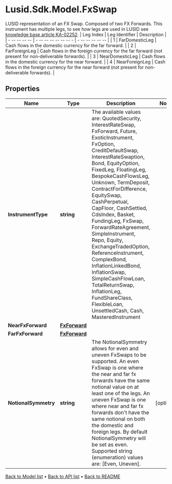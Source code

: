 # Lusid.Sdk.Model.FxSwap
LUSID representation of an FX Swap. Composed of two FX Forwards.                This instrument has multiple legs, to see how legs are used in LUSID see [knowledge base article KA-02252](https://support.lusid.com/knowledgebase/article/KA-02252).                | Leg Index | Leg Identifier | Description |  | - -- -- -- -- | - -- -- -- -- -- -- - | - -- -- -- -- -- |  | 1 | FarDomesticLeg | Cash flows in the domestic currency for the far forward. |  | 2 | FarForeignLeg | Cash flows in the foreign currency for the far forward (not present for non-deliverable forwards). |  | 3 | NearDomesticLeg | Cash flows in the domestic currency for the near forward. |  | 4 | NearForeignLeg | Cash flows in the foreign currency for the near forward (not present for non-deliverable forwards). |

## Properties

Name | Type | Description | Notes
------------ | ------------- | ------------- | -------------
**InstrumentType** | **string** | The available values are: QuotedSecurity, InterestRateSwap, FxForward, Future, ExoticInstrument, FxOption, CreditDefaultSwap, InterestRateSwaption, Bond, EquityOption, FixedLeg, FloatingLeg, BespokeCashFlowsLeg, Unknown, TermDeposit, ContractForDifference, EquitySwap, CashPerpetual, CapFloor, CashSettled, CdsIndex, Basket, FundingLeg, FxSwap, ForwardRateAgreement, SimpleInstrument, Repo, Equity, ExchangeTradedOption, ReferenceInstrument, ComplexBond, InflationLinkedBond, InflationSwap, SimpleCashFlowLoan, TotalReturnSwap, InflationLeg, FundShareClass, FlexibleLoan, UnsettledCash, Cash, MasteredInstrument | 
**NearFxForward** | [**FxForward**](FxForward.md) |  | 
**FarFxForward** | [**FxForward**](FxForward.md) |  | 
**NotionalSymmetry** | **string** | The NotionalSymmetry allows for even and uneven FxSwaps to be supported.  An even FxSwap is one where the near and far fx forwards have the same notional value on at least one of the  legs. An uneven FxSwap is one where near and far fx forwards don&#39;t have the same notional on both the  domestic and foreign legs.  By default NotionalSymmetry will be set as even.    Supported string (enumeration) values are: [Even, Uneven]. | [optional] 

[Back to Model list](../README.md#documentation-for-models) &#8226; [Back to API list](../README.md#documentation-for-api-endpoints) &#8226; [Back to README](../README.md)

